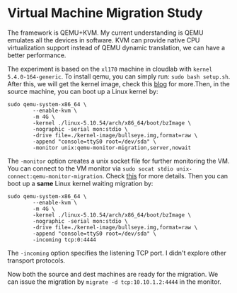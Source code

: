 # Virtual Machine Migration Study

The framework is QEMU+KVM. My current understanding is QEMU emulates all the devices in software. KVM can provide native CPU virtualization support instead of QEMU dynamic translation, we can have a better performance.

The experiment is based on the `xl170` machine in cloudlab with `kernel 5.4.0-164-generic`. To install qemu, you can simply run: `sudo bash setup.sh`. After this, we will get the kernel image, check this [blog](https://vccolombo.github.io/cybersecurity/linux-kernel-qemu-setup/) for more.Then, in the source machine, you can boot up a Linux kernel by:

```
sudo qemu-system-x86_64 \
		--enable-kvm \
		-m 4G \
		-kernel ./linux-5.10.54/arch/x86_64/boot/bzImage \
		-nographic -serial mon:stdio \
		-drive file=./kernel-image/bullseye.img,format=raw \
		-append "console=ttyS0 root=/dev/sda" \
		-monitor unix:qemu-monitor-migration,server,nowait
```

The `-monitor` option creates a unix socket file for further monitoring the VM. You can connect to the VM monitor via `sudo socat stdio unix-connect:qemu-monitor-migration`. Check [this](https://unix.stackexchange.com/questions/426652/connect-to-running-qemu-instance-with-qemu-monitor) for more details. Then you can boot up a **same** Linux kernel waiting migration by:

```
sudo qemu-system-x86_64 \
		--enable-kvm \
		-m 4G \
		-kernel ./linux-5.10.54/arch/x86_64/boot/bzImage \
		-nographic -serial mon:stdio \
		-drive file=./kernel-image/bullseye.img,format=raw \
		-append "console=ttyS0 root=/dev/sda" \
		-incoming tcp:0:4444
```

The `-incoming` option specifies the listening TCP port. I didn't explore other transport protocols. 

Now both the source and dest machines are ready for the migration. We can issue the migration by `migrate -d tcp:10.10.1.2:4444` in the monitor.

